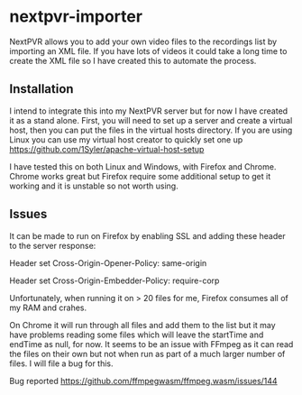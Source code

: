 # nextpvr-importer

NextPVR allows you to add your own video files to the recordings list by importing an XML file. If you have lots of videos it could take a long time to create the XML file so I have created this to automate the process.


## Installation

I intend to integrate this into my NextPVR server but for now I have created it as a stand alone. First, you will need to set up a server and create a virtual host, then you can put the files in the virtual hosts directory. If you are using Linux you can use my virtual host creator to quickly set one up https://github.com/1Syler/apache-virtual-host-setup

I have tested this on both Linux and Windows, with Firefox and Chrome. Chrome works great but Firefox require some additional setup to get it working and it is unstable so not worth using.


## Issues

It can be made to run on Firefox by enabling SSL and adding these header to the server response:

Header set Cross-Origin-Opener-Policy: same-origin

Header set Cross-Origin-Embedder-Policy: require-corp

Unfortunately, when running it on > 20 files for me, Firefox consumes all of my RAM and crahes.

On Chrome it will run through all files and add them to the list but it may have problems reading some files which will leave the startTime and endTime as null, for now. It seems to be an issue with FFmpeg as it can read the files on their own but not when run as part of a much larger number of files. I will file a bug for this.

Bug reported https://github.com/ffmpegwasm/ffmpeg.wasm/issues/144
